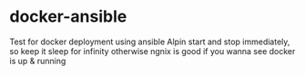 # docker-ansible
Test for docker deployment using ansible 
Alpin start and stop immediately, so keep it sleep for infinity
otherwise ngnix is good if you wanna see docker is up & running
